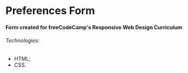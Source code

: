 # Preferences Form

#### Form created for freeCodeCamp's Responsive Web Design Curriculum

###### Technologies:

- HTML;
- CSS.